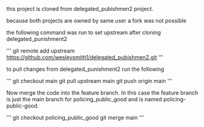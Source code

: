 this project is cloned from delegated_pubishmen2 project. 

because both projects are owned by same user a fork was not possible

the following command was run to set upstream after cloning delegated_punishment2

'''
git remote add upstream https://github.com/wesleysmith1/delegated_pubishmen2.git
'''

to pull changes from delegated_punishment2 run the following

''' 
git checkout main
git pull upstream main
git push origin main
'''

Now merge the code into the feature branch. In this case the feature branch is just the main branch for policing_public_good and is named policing-public-good.

'''
git checkout policing_public_good
git merge main
'''